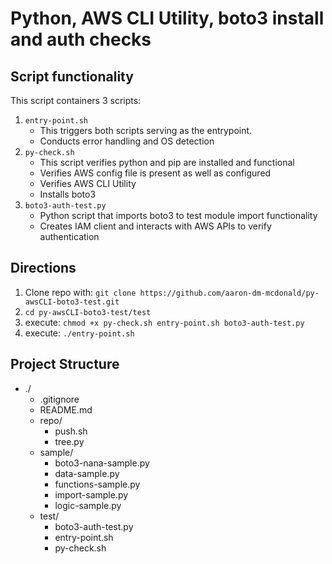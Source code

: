 # Python, AWS CLI Utility, boto3 install and auth checks

## Script functionality 

This script containers 3 scripts:
1) ```entry-point.sh``` 
    - This triggers both scripts serving as the entrypoint.
    - Conducts error handling and OS detection 
2) ```py-check.sh```
    - This script verifies python and pip are installed and functional 
    - Verifies AWS config file is present as well as configured 
    - Verifies AWS CLI Utility 
    - Installs boto3
3) ```boto3-auth-test.py```
    - Python script that imports boto3 to test module import functionality 
    - Creates IAM client and interacts with AWS APIs to verify authentication 

## Directions

1) Clone repo with:  ```git clone https://github.com/aaron-dm-mcdonald/py-awsCLI-boto3-test.git```
2) ```cd py-awsCLI-boto3-test/test```
3) execute: ```chmod +x py-check.sh entry-point.sh boto3-auth-test.py```
4) execute: ```./entry-point.sh```


## Project Structure

- ./
    - .gitignore
    - README.md
    - repo/
        - push.sh
        - tree.py
    - sample/
        - boto3-nana-sample.py
        - data-sample.py
        - functions-sample.py
        - import-sample.py
        - logic-sample.py
    - test/
        - boto3-auth-test.py
        - entry-point.sh
        - py-check.sh


